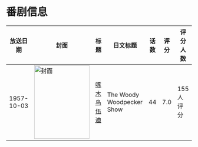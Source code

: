 # 番剧信息

|放送日期|封面|标题|日文标题|话数|评分|评分人数|
|---|---|---|---|---|---|---|
|1957-10-03|<img src="https://lain.bgm.tv/pic/cover/c/70/12/47629_kPAEH.jpg" alt="封面" style="width:150px;height:200px;object-fit:cover;">|[啄木鸟伍迪](https://bangumi.tv/subject/47629)|The Woody Woodpecker Show|44|7.0|155人评分|
